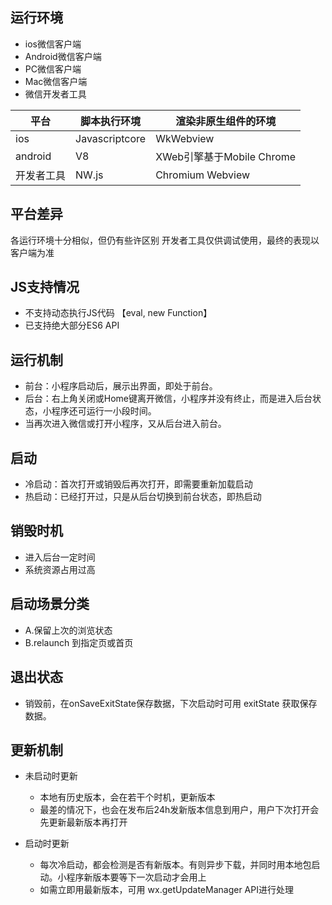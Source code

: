 ## 运行环境
- ios微信客户端
- Android微信客户端
- PC微信客户端
- Mac微信客户端
- 微信开发者工具

| 平台 | 脚本执行环境 | 渲染非原生组件的环境 |
| ---- | ----------- | ------------------ |
| ios  | Javascriptcore | WkWebview |
| android | V8  |  XWeb引擎基于Mobile Chrome |
| 开发者工具 | NW.js | Chromium Webview |



## 平台差异
各运行环境十分相似，但仍有些许区别
开发者工具仅供调试使用，最终的表现以客户端为准



## JS支持情况
- 不支持动态执行JS代码 【eval, new Function】
- 已支持绝大部分ES6 API

## 运行机制
- 前台：小程序启动后，展示出界面，即处于前台。
- 后台：右上角关闭或Home键离开微信，小程序并没有终止，而是进入后台状态，小程序还可运行一小段时间。
- 当再次进入微信或打开小程序，又从后台进入前台。

## 启动
- 冷启动：首次打开或销毁后再次打开，即需要重新加载启动
- 热启动：已经打开过，只是从后台切换到前台状态，即热启动

## 销毁时机
- 进入后台一定时间
- 系统资源占用过高

## 启动场景分类
- A.保留上次的浏览状态
- B.relaunch 到指定页或首页

## 退出状态
- 销毁前，在onSaveExitState保存数据，下次启动时可用 exitState 获取保存数据。

## 更新机制
- 未启动时更新
  * 本地有历史版本，会在若干个时机，更新版本
  * 最差的情况下，也会在发布后24h发新版本信息到用户，用户下次打开会先更新最新版本再打开

- 启动时更新
  * 每次冷启动，都会检测是否有新版本。有则异步下载，并同时用本地包启动。小程序新版本要等下一次启动才会用上
  * 如需立即用最新版本，可用 wx.getUpdateManager API进行处理


